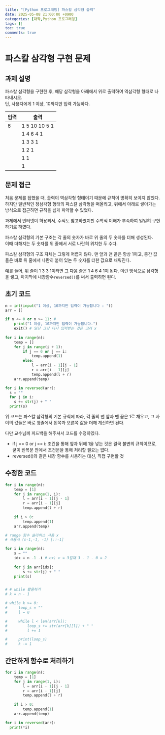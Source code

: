 ```yaml
---
title: "[Python 프로그래밍] 파스칼 삼각형 출력"
date: 2025-05-08 21:00:00 +0900
categories: [대학,Python 프로그래밍]
tags: []
toc: true
comments: true
---
```


# 파스칼 삼각형 구현 문제
## 과제 설명
파스칼 삼각형을 구현한 후, 해당 삼각형을 아래에서 위로 출력하여 역삼각형 형태로 나타내시오.
<br> 단, 사용자에게 1 이상, 10까지만 입력 가능하다.


| 입력 | 출력                             |
|----|----------------------------------|
| 6  | 1 5 10 10 5 1                    |
|    | 1 4 6 4 1                        |
|    | 1 3 3 1                          |
|    | 1 2 1                            |
|    | 1 1                              |
|    | 1                                |

## 문제 접근
처음 문제를 접했을 때, 출력이 역삼각형 형태이기 때문에 규칙이 명확히 보이지 않았다.  
하지만 일반적인 정삼각형 형태의 파스칼 삼각형을 떠올리고, 위에서 아래로 쌓아가는 방식으로 접근하면 규칙을 쉽게 파악할 수 있었다.

과제에서 인터넷이 허용되서, 수식도 참고하였지만 수학적 이해가 부족하여 일일히 구현하기로 하였다.

파스칼 삼각형의 기본 구조는 각 줄의 숫자가 바로 위 줄의 두 숫자를 더해 생성된다.   
이때 더해지는 두 숫자를 위 줄에서 서로 나란히 위치한 두 수다.

파스칼 삼각형의 구조 자체는 그렇게 어렵지 않다.
맨 앞과 맨 끝은 항상 1이고,
중간 값들은 바로 위 줄에서 나란히 붙어 있는 두 숫자를 더한 값으로 채워진다.

예를 들어, 위 줄이 1 3 3 1이라면
그 다음 줄은 1 4 6 4 1이 된다.
이런 방식으로 삼각형을 쌓고, 마지막에 내장함수`reversed()`를 써서 출력하면 된다.


## 초기 코드
```python
n = int(input("1 이상, 10까지만 입력이 가능합니다 : "))
arr = []

if n <= 0 or n >= 11: # 
    print("1 이상, 10까지만 입력이 가능합니다.")
    exit() # 일단 그냥 다시 입력받는 것은 고려 x
    
for i in range(n):
    temp = []
    for j in range(i + 1):
        if j == 0 or j == i:
            temp.append(1)
        else:
            l = arr[i - 1][j - 1]
            r = arr[i - 1][j]
            temp.append(l + r)
    arr.append(temp)

for i in reversed(arr):
  s = ""
  for j in i:
    s += str(j) + " "
  print(s)
```
위 코드는 파스칼 삼각형의 기본 규칙에 따라,
각 줄의 맨 앞과 맨 끝은 1로 채우고, 그 사이의 값들은 바로 윗줄에서 왼쪽과 오른쪽 값을 더해 계산하면 된다.

다만 교수님께 피드백을 해주셔서 코드를 수정하였다.  
- if j == 0 or j == i: 조건을 통해 앞과 뒤에 1을 넣는 것은 결국 불변의 규칙이므로, 굳이 반복문 안에서 조건문을 통해 처리할 필요는 없다.  
- reversed()와 같은 내장 함수를 사용하는 대신, 직접 구현할 것

## 수정한 코드
```python
for i in range(n):
    temp = [1]
    for j in range(1, i):
        l = arr[i - 1][j - 1]
        r = arr[i - 1][j]
        temp.append(l + r)
        
    if i > 0:
        temp.append(1)
    arr.append(temp)

# range 함수 슬라이스 사용 x
# 사용시 (n-1,-1, -1) [::-1]

for i in range(n):
    s = ""
    idx = n -1 -i # ex) n = 3일때 3 - 1 - 0 = 2
    
    for j in arr[idx]:
        s += str(j) + " "
    print(s)


# # while 활용하기
# k = n - 1

# while k >= 0:
#     loop_s = ""
#     l = 0

#     while l < len(arr[k]):
#         loop_s += str(arr[k][l]) + " "
#         l += 1

#     print(loop_s)
#     k -= 1
```


## 간단하게 함수로 처리하기
```python
for i in range(n):
    temp = [1]
    for j in range(1, i):
        l = arr[i - 1][j - 1]
        r = arr[i - 1][j]
        temp.append(l + r)
        
    if i > 0:
        temp.append(1)
    arr.append(temp)

for i in reversed(arr):
  print(*i)
```
